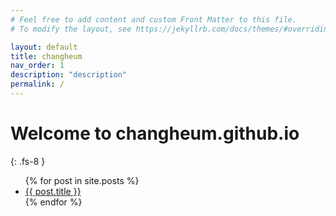 ```yaml
---
# Feel free to add content and custom Front Matter to this file.
# To modify the layout, see https://jekyllrb.com/docs/themes/#overriding-theme-defaults

layout: default
title: changheum
nav_order: 1
description: "description"
permalink: /
---
```


# Welcome to changheum.github.io
{: .fs-8 }

<!-- Github Description
{: .fs-6 .fw-300 } -->

<!-- [Get started now](#getting-started){: .btn .btn-primary .fs-5 .mb-4 .mb-md-0 .mr-2} -->

<ul>
  {% for post in site.posts %}
    <li>
      <a href="{{ post.url }}">{{ post.title }}</a>
    </li>
  {% endfor %}
</ul>